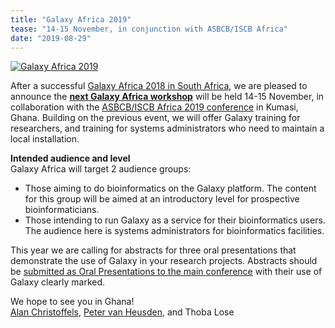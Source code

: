 ```yaml
---
title: "Galaxy Africa 2019"
tease: "14-15 November, in conjunction with ASBCB/ISCB Africa"
date: "2019-08-29"
---
```


[<img class="float-right img-responsive" style="max-width: 14rem;" src="/src/images/galaxy-logos/galaxy-africa-logo-big.png" alt="Galaxy Africa 2019" />](https://www.iscb.org/iscbafrica2019-ps/iscbafrica2019-worktut#galaxy)

After a successful [Galaxy Africa 2018 in South Africa](http://galaxyafrica.sanbi.ac.za/), we are pleased to announce the **[next Galaxy Africa workshop](https://www.iscb.org/iscbafrica2019-ps/iscbafrica2019-worktut#galaxy)** will be held 14-15 November, in collaboration with the [ASBCB/ISCB Africa 2019 conference](https://www.iscb.org/iscbafrica2019) in Kumasi, Ghana. Building on the previous event, we will offer Galaxy training for researchers, and training for systems administrators who need to maintain a local installation. 

**Intended audience and level**<br />
Galaxy Africa will target 2 audience groups:

* Those aiming to do bioinformatics on the Galaxy platform. The content for this group will be aimed at an introductory level for prospective bioinformaticians.
* Those intending to run Galaxy as a service for their bioinformatics users. The audience here is systems administrators for bioinformatics facilities.

This year we are calling for abstracts for three oral presentations that demonstrate the use of Galaxy in your research projects. Abstracts should be [submitted as Oral Presentations to the main conference](https://www.iscb.org/iscbafrica2019-call/iscbafrica2019-oral-submission) with their use of Galaxy clearly marked. 

We hope to see you in Ghana!<br />
[Alan Christoffels](https://www.uwc.ac.za/Biography/Pages/Prof-Alan-Christoffels.aspx), [Peter van Heusden](https://www.researchgate.net/profile/Peter_Van_Heusden), and Thoba Lose
